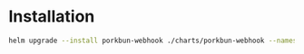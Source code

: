 # Installation

```bash
helm upgrade --install porkbun-webhook ./charts/porkbun-webhook --namespace cert-manager --set groupName=acme.konnektr.io
```